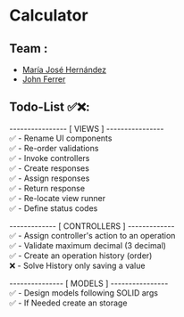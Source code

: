 # Calculator

## Team :
- [María José Hernández](https://github.com/mariaher05th)
- [John Ferrer](https://github.com/MochiThere)

## Todo-List ✅❌:  
---------------- [ VIEWS ] ----------------  
✅ - Rename UI components  
✅ - Re-order validations  
✅ - Invoke controllers  
✅ - Create responses  
✅ - Assign responses  
✅ - Return response  
✅ - Re-locate view runner   
✅ - Define status codes  
  
------------- [ CONTROLLERS ] -------------  
✅ - Assign controller's action to an operation  
✅ - Validate maximum decimal (3 decimal)  
✅ - Create an operation history (order)  
❌ - Solve History only saving a value
  
--------------- [ MODELS ] ----------------  
✅ - Design models following SOLID args  
✅ - If Needed create an storage  
